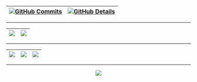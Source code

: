 <div align="center" >
  
 | [![GitHub Commits](http://github-profile-summary-cards.vercel.app/api/cards/productive-time?username=lidiaaacf&theme=midnight_purple&utcOffset=-3)](https://github.com/vn7n24fzkq/github-profile-summary-cards) | [![GitHub Details](http://github-profile-summary-cards.vercel.app/api/cards/profile-details?username=lidiaaacf&theme=midnight_purple)](https://github.com/vn7n24fzkq/github-profile-summary-cards) |  
 | ----------- | ----------- |

 <hr/>

|<img src="https://i.pinimg.com/originals/44/03/ee/4403ee8ef016183391fd94cb788d5354.gif"> | <img src="https://user-images.githubusercontent.com/74038190/212750155-3ceddfbd-19d3-40a3-87af-8d329c8323c4.gif">
 | ----------- | ----------- |

<hr/>

<div align="center" >
  
 | ![](https://github-contributor-stats.vercel.app/api?username=lidiaaacf&limit=5&theme=midnight-purple&combine_all_yearly_contributions=true&hide_border=true) | ![](https://github-readme-streak-stats.herokuapp.com/?user=lidiaaacf&theme=midnight-purple&hide_border=true) | ![](https://github-readme-stats.vercel.app/api/top-langs/?username=lidiaaacf&theme=midnight-purple&hide_border=true&include_all_commits=true&count_private=true&layout=compact) |
 | ----------- | ----------- | ----------- |

<hr/>
<div align="center" >
<a href="https://skillicons.dev"   >
  <img src="https://skillicons.dev/icons?i=git,vscode,javascript,typescript,css,html,react,next,tailwind,nodejs,express,vue,github,materialui,linux,vite,bootstrap,mongodb,python,arduino,azure,cs,dotnet,firebase,kali,mysql,powershell,pycharm,tensorflow,visualstudio" />
</a>
  <br />
  </div>


